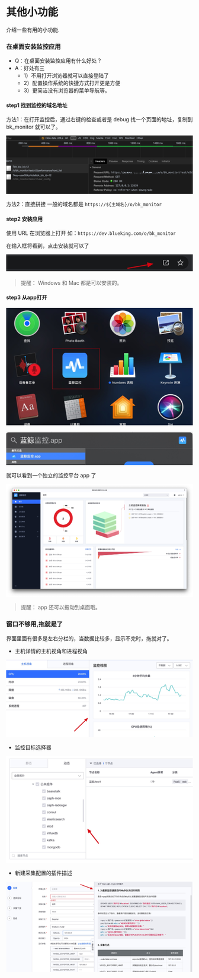 # 其他小功能

介绍一些有用的小功能.

### 在桌面安装监控应用

* Q：在桌面安装监控应用有什么好处？
* A：好处有三
    * 1）不用打开浏览器就可以直接登陆了
    * 2）配置操作系统的快捷方式打开更是方便
    * 3）更简洁没有浏览器的菜单导航等。

#### step1 找到监控的域名地址

方法1：在打开监控后，通过右键的检查或者是 debug 找一个页面的地址，复制到 bk_monitor 就可以了。

![-w2020](media/15806358666354.jpg)

方法2：直接拼接 一般的域名都是  `https://${主域名}/o/bk_monitor`

#### step2 安装应用

使用 URL 在浏览器上打开 如：`https://dev.blueking.com/o/bk_monitor`

在输入框将看到，点击安装就可以了

![-w2020](media/15806360558705.jpg)

> 提醒： Windows 和 Mac 都是可以安装的。

#### step3 从app打开

![-w2020](media/15806368035193.jpg)

![-w2020](media/15806361577834.jpg)

就可以看到一个独立的监控平台 app 了

![-w2020](media/15806362187846.jpg)

> 提醒： app 还可以拖动到桌面哦。

### 窗口不够用,拖就是了

界面里面有很多是左右分栏的，当数据比较多，显示不完时，拖就对了。

* 主机详情的主机视角和进程视角

![-w2020](media/15806364233920.jpg)

* 监控目标选择器

![-w2020](media/15806364871265.jpg)

* 新建采集配置的插件描述

![-w2020](media/15806365875507.jpg)
